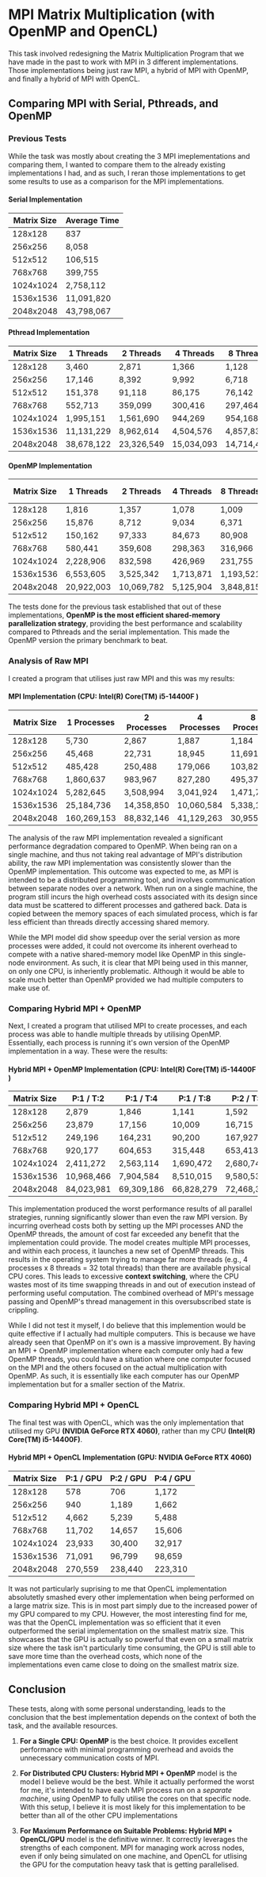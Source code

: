 # MPI Matrix Multiplication (with OpenMP and OpenCL)

This task involved redesigning the Matrix Multiplication Program that we have made in the past to work with MPI in 3 different implementations. Those implementations being just raw MPI, a hybrid of MPI with OpenMP, and finally a hybrid of MPI with OpenCL.

## Comparing MPI with Serial, Pthreads, and OpenMP

### Previous Tests

While the task was mostly about creating the 3 MPI imeplementations and comparing them, I wanted to compare them to the already existing implementations I had, and as such, I reran those implementations to get some results to use as a comparison for the MPI implementations.

#### Serial Implementation

| Matrix Size | Average Time |
|-------------|--------------|
| 128x128 | 837 |
| 256x256 | 8,058 |
| 512x512 | 106,515 |
| 768x768 | 399,755 |
| 1024x1024 | 2,758,112 |
| 1536x1536 | 11,091,820 |
| 2048x2048 | 43,798,067 |

#### Pthread Implementation

| Matrix Size | 1 Threads | 2 Threads | 4 Threads | 8 Threads | 16 Threads |
|-------------|-----------|-----------|-----------|-----------|-----------|
| 128x128 | 3,460 | 2,871 | 1,366 | 1,128 | 1,568 |
| 256x256 | 17,146 | 8,392 | 9,992 | 6,718 | 9,333 |
| 512x512 | 151,378 | 91,118 | 86,175 | 76,142 | 77,973 |
| 768x768 | 552,713 | 359,099 | 300,416 | 297,464 | 289,866 |
| 1024x1024 | 1,995,151 | 1,561,690 | 944,269 | 954,168 | 922,087 |
| 1536x1536 | 11,131,229 | 8,962,614 | 4,504,576 | 4,857,836 | 4,049,732 |
| 2048x2048 | 38,678,122 | 23,326,549 | 15,034,093 | 14,714,414 | 13,199,025 |

#### OpenMP Implementation

| Matrix Size | 1 Threads | 2 Threads | 4 Threads | 8 Threads | 16 Threads |
|-------------|-----------|-----------|-----------|-----------|-----------|
| 128x128 | 1,816 | 1,357 | 1,078 | 1,009 | 1,113 |
| 256x256 | 15,876 | 8,712 | 9,034 | 6,371 | 6,830 |
| 512x512 | 150,162 | 97,333 | 84,673 | 80,908 | 79,515 |
| 768x768 | 580,441 | 359,608 | 298,363 | 316,966 | 287,061 |
| 1024x1024 | 2,228,906 | 832,598 | 426,969 | 231,755 | 227,161 |
| 1536x1536 | 6,553,605 | 3,525,342 | 1,713,871 | 1,193,521 | 1,330,558 |
| 2048x2048 | 20,922,003 | 10,069,782 | 5,125,904 | 3,848,815 | 3,813,575 |

The tests done for the previous task established that out of these implementations, **OpenMP is the most efficient shared-memory parallelization strategy**, providing the best performance and scalability compared to Pthreads and the serial implementation. This made the OpenMP version the primary benchmark to beat.

### Analysis of Raw MPI

I created a program that utilises just raw MPI and this was my results:

#### MPI Implementation (CPU: Intel(R) Core(TM) i5-14400F  )

| Matrix Size | 1 Processes | 2 Processes | 4 Processes | 8 Processes | 16 Processes |
|-------------|---------------|---------------|---------------|---------------|---------------|
| 128x128 | 5,730 | 2,867 | 1,887 | 1,184 | 3,791 |
| 256x256 | 45,468 | 22,731 | 18,945 | 11,691 | 11,917 |
| 512x512 | 485,428 | 250,488 | 179,066 | 103,824 | 105,931 |
| 768x768 | 1,860,637 | 983,967 | 827,280 | 495,378 | 399,226 |
| 1024x1024 | 5,282,645 | 3,508,994 | 3,041,924 | 1,471,768 | 1,221,848 |
| 1536x1536 | 25,184,736 | 14,358,850 | 10,060,584 | 5,338,100 | 4,276,498 |
| 2048x2048 | 160,269,153 | 88,832,146 | 41,129,263 | 30,955,938 | 24,024,253 |

The analysis of the raw MPI implementation revealed a significant performance degradation compared to OpenMP. When being ran on a single machine, and thus not taking real advantage of MPI's distribution ability, the raw MPI implementation was consistently slower than the OpenMP implementation. This outcome was expected to me, as MPI is intended to be a distributed programming tool, and involves communication between separate nodes over a network. When run on a single machine, the program still incurs the high overhead costs associated with its design since data must be scattered to different processes and gathered back. Data is copied between the memory spaces of each simulated process, which is far less efficient than threads directly accessing shared memory.

While the MPI model did show speedup over the serial version as more processes were added, it could not overcome its inherent overhead to compete with a native shared-memory model like OpenMP in this single-node environment. As such, it is clear that MPI being used in this manner, on only one CPU, is inheriently problematic. Although it would be able to scale much better than OpenMP provided we had multiple computers to make use of.

### Comparing Hybrid MPI + OpenMP

Next, I created a program that utilised MPI to create processes, and each process was able to handle multiple threads by utilising OpenMP. Essentially, each process is running it's own version of the OpenMP implementation in a way. These were the results:

#### Hybrid MPI + OpenMP Implementation (CPU: Intel(R) Core(TM) i5-14400F  )

| Matrix Size | P:1 / T:2 | P:1 / T:4 | P:1 / T:8 | P:2 / T:2 | P:2 / T:4 | P:2 / T:8 | P:4 / T:2 | P:4 / T:4 | P:4 / T:8 |
|-------------|-------------|-------------|-------------|-------------|-------------|-------------|-------------|-------------|-------------|
| 128x128 | 2,879 | 1,846 | 1,141 | 1,592 | 1,398 | 1,251 | 1,557 | 1,283 | 1,033 |
| 256x256 | 23,879 | 17,156 | 10,009 | 16,715 | 11,287 | 9,753 | 11,769 | 9,287 | 7,726 |
| 512x512 | 249,196 | 164,231 | 90,200 | 167,927 | 102,340 | 76,250 | 104,331 | 70,986 | 65,248 |
| 768x768 | 920,177 | 604,653 | 315,448 | 653,413 | 433,195 | 259,216 | 498,349 | 305,387 | 264,075 |
| 1024x1024 | 2,411,272 | 2,563,114 | 1,690,472 | 2,680,741 | 2,444,694 | 1,609,699 | 2,701,578 | 2,001,331 | 1,629,967 |
| 1536x1536 | 10,968,466 | 7,904,584 | 8,510,015 | 9,580,530 | 9,299,287 | 8,702,129 | 10,124,091 | 9,546,629 | 8,879,493 |
| 2048x2048 | 84,023,981 | 69,309,186 | 66,828,279 | 72,468,313 | 53,907,601 | 65,123,853 | 71,202,324 | 61,719,235 | 62,232,034 |

This implementation produced the worst performance results of all parallel strategies, running significantly slower than even the raw MPI version. By incurring overhead costs both by setting up the MPI processes AND the OpenMP threads, the amount of cost far exceeded any benefit that the implementation could provide. The model creates multiple MPI processes, and within each process, it launches a new set of OpenMP threads. This results in the operating system trying to manage far more threads (e.g., 4 processes x 8 threads = 32 total threads) than there are available physical CPU cores. This leads to excessive **context switching**, where the CPU wastes most of its time swapping threads in and out of execution instead of performing useful computation. The combined overhead of MPI's message passing and OpenMP's thread management in this oversubscribed state is crippling.

While I did not test it myself, I do believe that this implemention would be quite effective if I actually had multiple computers. This is because we have already seen that OpenMP on it's own is a massive improvement. By having an MPI + OpenMP implementation where each computer only had a few OpenMP threads, you could have a situation where one computer focused on the MPI and the others focused on the actual multiplication with OpenMP. As such, it is essentially like each computer has our OpenMP implementation but for a smaller section of the Matrix.

### Comparing Hybrid MPI + OpenCL

The final test was with OpenCL, which was the only implementation that utilised my GPU **(NVIDIA GeForce RTX 4060)**, rather than my CPU **(Intel(R) Core(TM) i5-14400F)**.

#### Hybrid MPI + OpenCL Implementation (GPU: NVIDIA GeForce RTX 4060)

| Matrix Size | P:1 / GPU | P:2 / GPU | P:4 / GPU |
|-------------|-------------|-------------|-------------|
| 128x128 | 578 | 706 | 1,172 |
| 256x256 | 940 | 1,189 | 1,662 |
| 512x512 | 4,662 | 5,239 | 5,488 |
| 768x768 | 11,702 | 14,657 | 15,606 |
| 1024x1024 | 23,933 | 30,400 | 32,917 |
| 1536x1536 | 71,091 | 96,799 | 98,659 |
| 2048x2048 | 270,559 | 238,440 | 223,310 |


It was not particularly suprising to me that OpenCL implementation absolutetly smashed every other implementation when being performed on a large matrix size. This is in most part simply due to the increased power of my GPU compared to my CPU. However, the most interesting find for me, was that the OpenCL implementation was so efficient that it even outperformed the serial implementation on the smallest matrix size. This showcases that the GPU is actually so powerful that even on a small matrix size where the task isn't particularly time consuming, the GPU is still able to save more time than the overhead costs, which none of the implementations even came close to doing on the smallest matrix size.

## Conclusion

These tests, along with some personal understanding, leads to the conclusion that the best implementation depends on the context of both the task, and the available resources. 

1.  **For a Single CPU: OpenMP** is the best choice. It provides excellent performance with minimal programming overhead and avoids the unnecessary communication costs of MPI.

2.  **For Distributed CPU Clusters: Hybrid MPI + OpenMP** model is the model I believe would be the best. While it actually performed the worst for me, it's intended to have each MPI process run on a *separate machine*, using OpenMP to fully utilise the cores on that specific node. With this setup, I believe it is most likely for this implementation to be better than all of the other CPU implementations

3.  **For Maximum Performance on Suitable Problems: Hybrid MPI + OpenCL/GPU** model is the definitive winner. It correctly leverages the strengths of each component. MPI for managing work across nodes, even if only being simulated on one machine, and OpenCL for utlising the GPU for the computation heavy task that is getting parallelised.